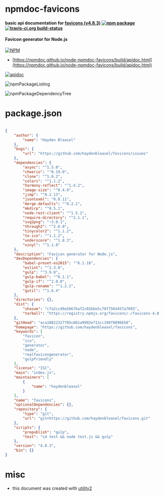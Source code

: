 # npmdoc-favicons

#### basic api documentation for  [favicons (v4.8.3)](https://github.com/haydenbleasel/favicons)  [![npm package](https://img.shields.io/npm/v/npmdoc-favicons.svg?style=flat-square)](https://www.npmjs.org/package/npmdoc-favicons) [![travis-ci.org build-status](https://api.travis-ci.org/npmdoc/node-npmdoc-favicons.svg)](https://travis-ci.org/npmdoc/node-npmdoc-favicons)

#### Favicon generator for Node.js

[![NPM](https://nodei.co/npm/favicons.png?downloads=true&downloadRank=true&stars=true)](https://www.npmjs.com/package/favicons)

- [https://npmdoc.github.io/node-npmdoc-favicons/build/apidoc.html](https://npmdoc.github.io/node-npmdoc-favicons/build/apidoc.html)

[![apidoc](https://npmdoc.github.io/node-npmdoc-favicons/build/screenCapture.buildCi.browser.%252Ftmp%252Fbuild%252Fapidoc.html.png)](https://npmdoc.github.io/node-npmdoc-favicons/build/apidoc.html)

![npmPackageListing](https://npmdoc.github.io/node-npmdoc-favicons/build/screenCapture.npmPackageListing.svg)

![npmPackageDependencyTree](https://npmdoc.github.io/node-npmdoc-favicons/build/screenCapture.npmPackageDependencyTree.svg)



# package.json

```json

{
    "author": {
        "name": "Hayden Bleasel"
    },
    "bugs": {
        "url": "https://github.com/haydenbleasel/favicons/issues"
    },
    "dependencies": {
        "async": "^1.5.0",
        "cheerio": "^0.19.0",
        "clone": "^1.0.2",
        "colors": "^1.1.2",
        "harmony-reflect": "^1.4.2",
        "image-size": "^0.4.0",
        "jimp": "^0.2.13",
        "jsontoxml": "0.0.11",
        "merge-defaults": "^0.2.1",
        "mkdirp": "^0.5.1",
        "node-rest-client": "^1.5.1",
        "require-directory": "^2.1.1",
        "svg2png": "~3.0.1",
        "through2": "^2.0.0",
        "tinycolor2": "^1.1.2",
        "to-ico": "^1.1.2",
        "underscore": "^1.8.3",
        "vinyl": "^1.1.0"
    },
    "description": "Favicon generator for Node.js",
    "devDependencies": {
        "babel-preset-es2015": "^6.1.18",
        "eslint": "^2.3.0",
        "gulp": "^3.9.0",
        "gulp-babel": "^6.1.1",
        "gulp-if": "^2.0.0",
        "gulp-rename": "^1.2.2",
        "gutil": "^1.6.4"
    },
    "directories": {},
    "dist": {
        "shasum": "c7a2ccd9a5667baf2c01bbe5c78f7564457a7693",
        "tarball": "https://registry.npmjs.org/favicons/-/favicons-4.8.3.tgz"
    },
    "gitHead": "aca10822327705c681a9902e711cc198f8096658",
    "homepage": "https://github.com/haydenbleasel/favicons",
    "keywords": [
        "favicon",
        "ico",
        "generator",
        "node",
        "realfavicongenerator",
        "gulpfriendly"
    ],
    "license": "ISC",
    "main": "index.js",
    "maintainers": [
        {
            "name": "haydenbleasel"
        }
    ],
    "name": "favicons",
    "optionalDependencies": {},
    "repository": {
        "type": "git",
        "url": "git+https://github.com/haydenbleasel/favicons.git"
    },
    "scripts": {
        "prepublish": "gulp",
        "test": "cd test && node test.js && gulp"
    },
    "version": "4.8.3",
    "bin": {}
}
```



# misc
- this document was created with [utility2](https://github.com/kaizhu256/node-utility2)

